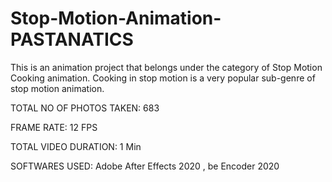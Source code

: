 # Stop-Motion-Animation-PASTANATICS

This is an animation project that belongs under the category of Stop Motion Cooking animation.
Cooking in stop motion is a very popular sub-genre of stop motion animation.


TOTAL NO OF PHOTOS TAKEN: 683

FRAME RATE: 12 FPS

TOTAL VIDEO DURATION: 1 Min

SOFTWARES USED:
Adobe After Effects 2020 , be Encoder 2020
